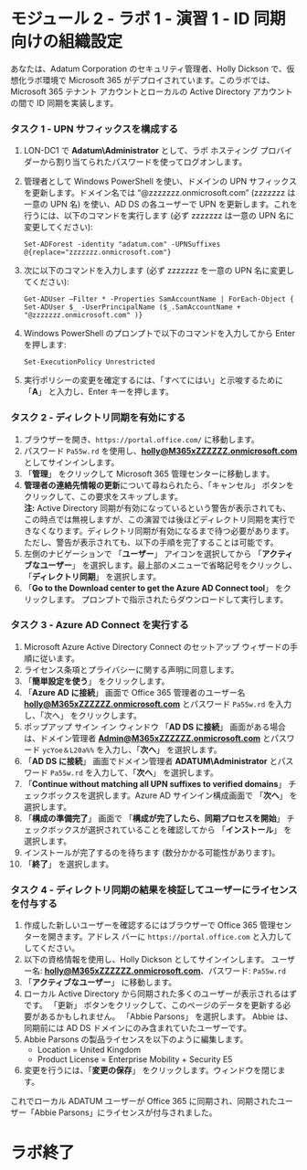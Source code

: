 # モジュール 2 - ラボ 1 - 演習 1 - ID 同期向けの組織設定 

あなたは、Adatum Corporation のセキュリティ管理者、Holly Dickson で、仮想化ラボ環境で Microsoft 365 がデプロイされています。このラボでは、Microsoft 365 テナント アカウントとローカルの Active Directory アカウントの間で ID 同期を実装します。

### タスク 1 - UPN サフィックスを構成する

1.	LON-DC1 で **Adatum\Administrator** として、ラボ ホスティング プロバイダーから割り当てられたパスワードを使ってログオンします。
2.	管理者として Windows PowerShell を使い、ドメインの UPN サフィックスを更新します。ドメイン名では “@zzzzzzz.onmicrosoft.com”  (zzzzzzz は一意の UPN 名) を使い、AD DS の各ユーザーで UPN を更新します。これを行うには、以下のコマンドを実行します (必ず zzzzzzz は一意の UPN 名に変更してください):

    	Set-ADForest -identity "adatum.com" -UPNSuffixes @{replace="zzzzzzz.onmicrosoft.com"}  
3.	次に以下のコマンドを入力します (必ず zzzzzzz を一意の UPN 名に変更してください): 

		Get-ADUser –Filter * -Properties SamAccountName | ForEach-Object { Set-ADUser $_ -UserPrincipalName ($_.SamAccountName + "@zzzzzzz.onmicrosoft.com" )}
4.	Windows PowerShell のプロンプトで以下のコマンドを入力してから Enter を押します:

		Set-ExecutionPolicy Unrestricted  
5.	実行ポリシーの変更を確定するには、「すべてにはい」と示唆するために 「**A**」 と入力し、Enter キーを押します。
 
### タスク 2 - ディレクトリ同期を有効にする

1.	ブラウザーを開き、`https://portal.office.com/` に移動します。   
2.	パスワード `Pa55w.rd` を使用し、**holly@M365xZZZZZZ.onmicrosoft.com** としてサインインします。    
3.	「**管理**」 をクリックして Microsoft 365 管理センターに移動します。
4.	**管理者の連絡先情報の更新**について尋ねられたら、「キャンセル」 ボタンをクリックして、この要求をスキップします。  
	**注:** Active Directory 同期が有効になっているという警告が表示されても、この時点では無視しますが、この演習では後ほどディレクトリ同期を実行できなくなります。ディレクトリ同期が有効になるまで待つ必要があります。ただし、警告が表示されても、以下の手順を完了することは可能です。  
5.	左側のナビゲーションで 「**ユーザー**」 アイコンを選択してから 「**アクティブなユーザー**」 を選択します。最上部のメニューで省略記号をクリックし、「**ディレクトリ同期**」 を選択します。   
6.	「**Go to the Download center to get the Azure AD Connect tool**」 をクリックします。   プロンプトで指示されたらダウンロードして実行します。
    
### タスク 3 - Azure AD Connect を実行する

1.	Microsoft Azure Active Directory Connect のセットアップ ウィザードの手順に従います。 
2.	ライセンス条項とプライバシーに関する声明に同意します。
3.	「**簡単設定を使う**」 をクリックします。   
4.	「**Azure AD に接続**」 画面で Office 365 管理者のユーザー名 
**holly@M365xZZZZZZ.onmicrosoft.com** とパスワード `Pa55w.rd` を入力し、「次へ」 をクリックします。   
5.	ポップアップ サイン イン ウィンドウ 「**AD DS に接続**」 画面がある場合は、ドメイン管理者 **Admin@M365xZZZZZZ.onmicrosoft.com** とパスワード `ycYoe＆L20a%%` を入力し、「**次へ**」 を選択します。   
6.	「**AD DS に接続**」 画面でドメイン管理者 **ADATUM\Administrator** とパスワード `Pa55w.rd` を入力して、「**次へ**」 を選択します。
7.	「**Continue without matching all UPN suffixes to verified domains**」 チェックボックスを選択します。Azure AD サインイン構成画面で 「**次へ**」 を選択します。   
8.	「**構成の準備完了**」 画面で 「**構成が完了したら、同期プロセスを開始**」 チェックボックスが選択されていることを確認してから 「**インストール**」 を選択します。   
9.	インストールが完了するのを待ちます (数分かかる可能性があります)。   
10.	「**終了**」 を選択します。   

### タスク 4 - ディレクトリ同期の結果を検証してユーザーにライセンスを付与する 

1.	作成した新しいユーザーを確認するにはブラウザーで Office 365 管理センターを開きます。アドレス バーに `https://portal.office.com` と入力してしてください。  
2.	以下の資格情報を使用し、Holly Dickson としてサインインします。  ユーザー名: **holly@M365xZZZZZZ.onmicrosoft.com**、パスワード: `Pa55w.rd`  
3.	「**アクティブなユーザー**」 に移動します。  
4.	ローカル Active Directory から同期された多くのユーザーが表示されるはずです。  「更新」 ボタンをクリックして、このページのデータを更新する必要があるかもしれません。  「Abbie Parsons」 を選択します。  Abbie は、同期前には AD DS ドメインにのみ含まれていたユーザーです。 
5.	Abbie Parsons の製品ライセンスを以下のように編集します。 
	- Location = United Kingdom
	- Product License = Enterprise Mobility + Security E5
6.	変更を行うには、「**変更の保存**」 をクリックします。ウィンドウを閉じます。

これでローカル ADATUM ユーザーが Office 365 に同期され、同期されたユーザー「Abbie Parsons」にライセンスが付与されました。

# ラボ終了  

 
